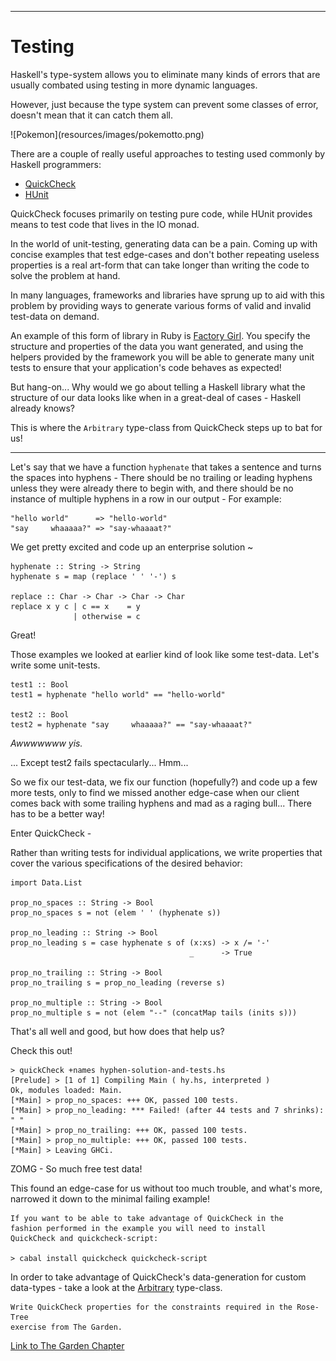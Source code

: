 
----

# Testing

Haskell's type-system allows you to eliminate many kinds of errors
that are usually combated using testing in more dynamic languages.

However, just because the type system can prevent some classes of
error, doesn't mean that it can catch them all.

<div class="center"> ![Pokemon](resources/images/pokemotto.png) </div>

There are a couple of really useful approaches to testing used
commonly by Haskell programmers:

* [QuickCheck](http://hackage.haskell.org/package/QuickCheck)
* [HUnit](http://hackage.haskell.org/package/HUnit)

QuickCheck focuses primarily on testing pure code,
while HUnit provides means to test code that lives in the IO monad.

In the world of unit-testing, generating data can be a pain.
Coming up with concise examples that test edge-cases and don't
bother repeating useless properties is a real art-form
that can take longer than writing the code to solve the problem
at hand.

In many languages, frameworks and libraries have sprung up
to aid with this problem by providing ways to generate
various forms of valid and invalid test-data on demand.

An example of this form of library in Ruby is
[Factory Girl](https://github.com/thoughtbot/factory_girl). You specify the
structure and properties of the data you want generated, and
using the helpers provided by the framework you will
be able to generate many unit tests to ensure that your
application's code behaves as expected!

But hang-on... Why would we go about telling a Haskell library
what the structure of our data looks like when in a great-deal
of cases - Haskell already knows?

This is where the `Arbitrary` type-class from QuickCheck steps
up to bat for us!

-----

Let's say that we have a function `hyphenate` that takes a sentence and
turns the spaces into hyphens - There should be no trailing
or leading hyphens unless they were already there to begin
with, and there should be no instance of multiple hyphens
in a row in our output - For example:


```
"hello world"      => "hello-world"
"say     whaaaaa?" => "say-whaaaat?"
```

We get pretty excited and code up an enterprise solution ~

~~~{ data-language=haskell data-filter=./resources/scripts/check.sh }
hyphenate :: String -> String
hyphenate s = map (replace ' ' '-') s

replace :: Char -> Char -> Char -> Char
replace x y c | c == x    = y
              | otherwise = c
~~~

Great!

Those examples we looked at earlier kind of look
like some test-data. Let's write some unit-tests.

~~~{ data-language=haskell .nocheck }
test1 :: Bool
test1 = hyphenate "hello world" == "hello-world"

test2 :: Bool
test2 = hyphenate "say     whaaaaa?" == "say-whaaaat?"
~~~


_Awwwwwww yis._

... Except test2 fails spectacularly... Hmm...

So we fix our test-data, we fix our function (hopefully?) and
code up a few more tests, only to find we missed another
edge-case when our client comes back with some trailing hyphens
and mad as a raging bull... There has to be a better way!


Enter QuickCheck -

Rather than writing tests for individual applications, we write
properties that cover the various specifications of the
desired behavior:

~~~{ data-language=haskell .nocheck }
import Data.List

prop_no_spaces :: String -> Bool
prop_no_spaces s = not (elem ' ' (hyphenate s))

prop_no_leading :: String -> Bool
prop_no_leading s = case hyphenate s of (x:xs) -> x /= '-'
                                        _      -> True

prop_no_trailing :: String -> Bool
prop_no_trailing s = prop_no_leading (reverse s)

prop_no_multiple :: String -> Bool
prop_no_multiple s = not (elem "--" (concatMap tails (inits s)))
~~~

That's all well and good, but how does that help us?

Check this out!

```
> quickCheck +names hyphen-solution-and-tests.hs
[Prelude] > [1 of 1] Compiling Main ( hy.hs, interpreted )
Ok, modules loaded: Main.
[*Main] > prop_no_spaces: +++ OK, passed 100 tests.
[*Main] > prop_no_leading: *** Failed! (after 44 tests and 7 shrinks):
" "
[*Main] > prop_no_trailing: +++ OK, passed 100 tests.
[*Main] > prop_no_multiple: +++ OK, passed 100 tests.
[*Main] > Leaving GHCi.
```

ZOMG - So much free test data!

This found an edge-case for us without too much trouble,
and what's more, narrowed it down to the minimal failing example!

```real
If you want to be able to take advantage of QuickCheck in the
fashion performed in the example you will need to install
QuickCheck and quickcheck-script:

> cabal install quickcheck quickcheck-script
```

In order to take advantage of QuickCheck's data-generation
for custom data-types - take a look at the 
[Arbitrary](http://hackage.haskell.org/packages/archive/QuickCheck/2.6/doc/html/Test-QuickCheck-Arbitrary.html)
type-class.

```instruction
Write QuickCheck properties for the constraints required in the Rose-Tree
exercise from The Garden.
```

<div class="important">

[Link to The Garden Chapter](#the-garden)

</div>
